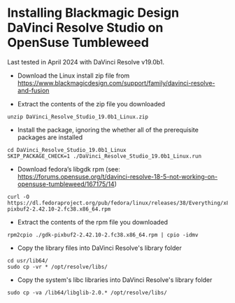 # Installing Blackmagic Design DaVinci Resolve Studio on OpenSuse Tumbleweed

Last tested in April 2024 with DaVinci Resolve v19.0b1.

* Download the Linux install zip file from <https://www.blackmagicdesign.com/support/family/davinci-resolve-and-fusion>

* Extract the contents of the zip file you downloaded

```console
unzip DaVinci_Resolve_Studio_19.0b1_Linux.zip
```

* Install the package, ignoring the whether all of the prerequisite packages are installed

```console
cd DaVinci_Resolve_Studio_19.0b1_Linux
SKIP_PACKAGE_CHECK=1 ./DaVinci_Resolve_Studio_19.0b1_Linux.run
```

* Download fedora’s libgdk rpm (see: <https://forums.opensuse.org/t/davinci-resolve-18-5-not-working-on-opensuse-tumbleweed/167175/14>)

```console
curl -O https://dl.fedoraproject.org/pub/fedora/linux/releases/38/Everything/x86_64/os/Packages/g/gdk-pixbuf2-2.42.10-2.fc38.x86_64.rpm
```

* Extract the contents of the rpm file you downloaded

```console
rpm2cpio ./gdk-pixbuf2-2.42.10-2.fc38.x86_64.rpm | cpio -idmv
```

* Copy the library files into DaVinci Resolve's library folder

```console
cd usr/lib64/
sudo cp -vr * /opt/resolve/libs/
```

* Copy the system's libc libraries into DaVinci Resolve's library folder

```console
sudo cp -va /lib64/libglib-2.0.* /opt/resolve/libs/
```
